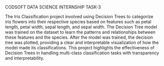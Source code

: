 CODSOFT DATA SCIENCE INTERNSHIP TASK-3

The Iris Classification project involved using Decision Trees to categorize iris flowers into their respective species based on features such as petal length, petal width, sepal length, and sepal width. The Decision Tree model was trained on the dataset to learn the patterns and relationships between these features and the species. After the model was trained, the decision tree was plotted, providing a clear and interpretable visualization of how the model made its classifications. This project highlights the effectiveness of Decision Trees in handling multi-class classification tasks with transparency and interpretability.
